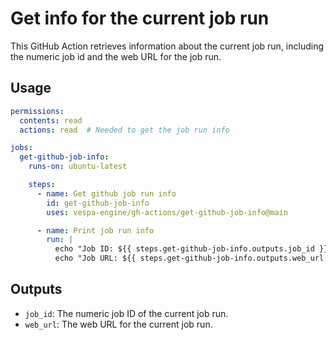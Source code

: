 # Get info for the current job run

This GitHub Action retrieves information about the current job run, including the numeric
job id and the web URL for the job run.

## Usage

```yaml
permissions:
  contents: read
  actions: read  # Needed to get the job run info

jobs:
  get-github-job-info:
    runs-on: ubuntu-latest

    steps:
      - name: Get github job run info
        id: get-github-job-info
        uses: vespa-engine/gh-actions/get-github-job-info@main

      - name: Print job run info
        run: |
          echo "Job ID: ${{ steps.get-github-job-info.outputs.job_id }}"
          echo "Job URL: ${{ steps.get-github-job-info.outputs.web_url }}"
```
## Outputs

* `job_id`: The numeric job ID of the current job run.
* `web_url`: The web URL for the current job run.
